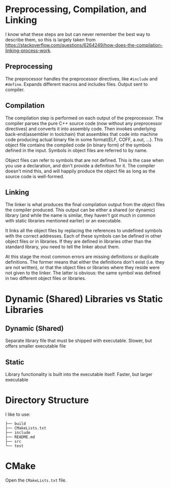 # Preprocessing, Compilation, and Linking
I know what these steps are but can never remember the best way to describe them, so this is largely taken from https://stackoverflow.com/questions/6264249/how-does-the-compilation-linking-process-work.
## Preprocessing
The preprocessor handles the preprocessor directives, like `#include` and `#define`. Expands different macros and includes files. Output sent to compiler.

## Compilation
The compilation step is performed on each output of the preprocessor. The compiler parses the pure C++ source code (now without any preprocessor directives) and converts it into assembly code. Then invokes underlying back-end(assembler in toolchain) that assembles that code into machine code producing actual binary file in some format(ELF, COFF, a.out, ...). This object file contains the compiled code (in binary form) of the symbols defined in the input. Symbols in object files are referred to by name.

Object files can refer to symbols that are not defined. This is the case when you use a declaration, and don't provide a definition for it. The compiler doesn't mind this, and will happily produce the object file as long as the source code is well-formed.

## Linking
The linker is what produces the final compilation output from the object files the compiler produced. This output can be either a shared (or dynamic) library (and while the name is similar, they haven't got much in common with static libraries mentioned earlier) or an executable.

It links all the object files by replacing the references to undefined symbols with the correct addresses. Each of these symbols can be defined in other object files or in libraries. If they are defined in libraries other than the standard library, you need to tell the linker about them.

At this stage the most common errors are missing definitions or duplicate definitions. The former means that either the definitions don't exist (i.e. they are not written), or that the object files or libraries where they reside were not given to the linker. The latter is obvious: the same symbol was defined in two different object files or libraries.

# Dynamic (Shared) Libraries vs Static Libraries
## Dynamic (Shared)
Separate library file that must be shipped with executable. Slower, but offers smaller executable file

## Static
Library functionality is built into the executable itself. Faster, but larger executable

# Directory Structure
I like to use:
```
├── build
├── CMakeLists.txt
├── include
├── README.md
├── src
└── test
```

# CMake
Open the `CMakeLists.txt` file.

